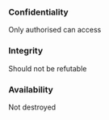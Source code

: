 ### Confidentiality
Only authorised can access


### Integrity
Should not be refutable


### Availability
Not destroyed